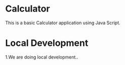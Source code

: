 # Calculator
This is a basic Calculator application using Java Script.

# Local Development

1.We are doing local development..